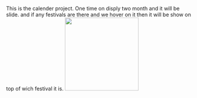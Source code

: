 This is the calender project. One time on disply two month and it will be slide. and if any festivals are there and we hover on it then it will be show on top of wich festival it is. 
<img src="./abc.jpg" height="200px"/>

